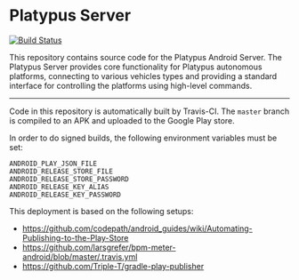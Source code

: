# Platypus Server
[![Build Status](https://travis-ci.org/platypusllc/server.svg?branch=master)](https://travis-ci.org/platypusllc/server)

This repository contains source code for the Platypus Android Server. The
Platypus Server provides core functionality for Platypus autonomous platforms,
connecting to various vehicles types and providing a standard interface for
controlling the platforms using high-level commands.

----

Code in this repository is automatically built by Travis-CI.  The `master`
branch is compiled to an APK and uploaded to the Google Play store.

In order to do signed builds, the following environment variables must be set:
```
ANDROID_PLAY_JSON_FILE
ANDROID_RELEASE_STORE_FILE
ANDROID_RELEASE_STORE_PASSWORD
ANDROID_RELEASE_KEY_ALIAS
ANDROID_RELEASE_KEY_PASSWORD
```

This deployment is based on the following setups:
- https://github.com/codepath/android_guides/wiki/Automating-Publishing-to-the-Play-Store
- https://github.com/larsgrefer/bpm-meter-android/blob/master/.travis.yml
- https://github.com/Triple-T/gradle-play-publisher
